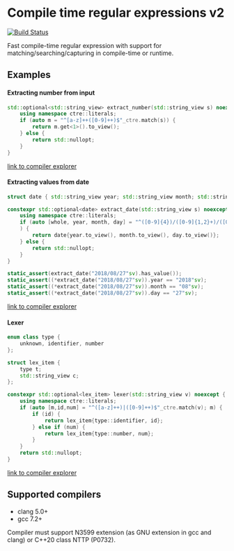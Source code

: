 # Compile time regular expressions v2

[![Build Status](https://travis-ci.org/hanickadot/compile-time-regular-expressions.svg?branch=master)](https://travis-ci.org/hanickadot/compile-time-regular-expressions)

Fast compile-time regular expression with support for matching/searching/capturing in compile-time or runtime.

## Examples

#### Extracting number from input
```c++
std::optional<std::string_view> extract_number(std::string_view s) noexcept {
    using namespace ctre::literals;
    if (auto m = "^[a-z]++([0-9]++)$"_ctre.match(s)) {
        return m.get<1>().to_view();
    } else {
        return std::nullopt;
    }
}
```
[link to compiler explorer](https://godbolt.org/z/xi5ulD)


#### Extracting values from date
```c++
struct date { std::string_view year; std::string_view month; std::string_view day; };

constexpr std::optional<date> extract_date(std::string_view s) noexcept {
    using namespace ctre::literals;
    if (auto [whole, year, month, day] = "^([0-9]{4})/([0-9]{1,2}+)/([0-9]{1,2}+)$"_ctre.match(s); whole
    ) {
        return date{year.to_view(), month.to_view(), day.to_view()};
    } else {
        return std::nullopt;
    }
}

static_assert(extract_date("2018/08/27"sv).has_value());
static_assert((*extract_date("2018/08/27"sv)).year == "2018"sv);
static_assert((*extract_date("2018/08/27"sv)).month == "08"sv);
static_assert((*extract_date("2018/08/27"sv)).day == "27"sv);
```
[link to compiler explorer](https://godbolt.org/z/QJ6Ecb)

#### Lexer
```c++
enum class type {
    unknown, identifier, number
};

struct lex_item {
    type t;
    std::string_view c;
};

constexpr std::optional<lex_item> lexer(std::string_view v) noexcept {
    using namespace ctre::literals;
    if (auto [m,id,num] = "^([a-z]++)|([0-9]++)$"_ctre.match(v); m) {
        if (id) {
            return lex_item{type::identifier, id};
        } else if (num) {
            return lex_item{type::number, num};
        }
    }
    return std::nullopt;
}
```
[link to compiler explorer](https://godbolt.org/z/iSgFiK)

## Supported compilers

* clang 5.0+
* gcc 7.2+

Compiler must support N3599 extension (as GNU extension in gcc and clang) or C++20 class NTTP (P0732).

